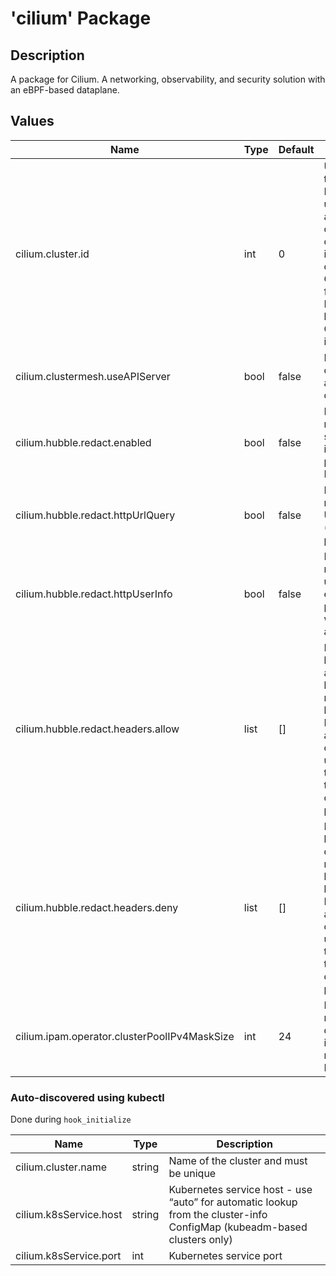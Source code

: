 # 'cilium' Package

## Description

A package for Cilium. A networking, observability, and security solution with an eBPF-based dataplane.

## Values

| Name                                         | Type | Default | Description                                                                                                                                                               |
|----------------------------------------------|------|---------|---------------------------------------------------------------------------------------------------------------------------------------------------------------------------|
| cilium.cluster.id                            | int  | 0       | Unique ID of the cluster. Must be unique across all connected clusters and in the range of 1 to 255. Only required for Cluster Mesh, may be 0 if Cluster Mesh is not used |
| cilium.clustermesh.useAPIServer              | bool | false   | Deploy clustermesh-apiserver for clustermesh                                                                                                                              |
| cilium.hubble.redact.enabled                 | bool | false   | Enables redacting sensitive information present in Layer 7 flows                                                                                                          |
| cilium.hubble.redact.httpUrlQuery            | bool | false   | Enables redacting URL query (GET) parameters                                                                                                                              |
| cilium.hubble.redact.httpUserInfo            | bool | false   | Enables redacting user info, e.g., password when basic auth is used.                                                                                                      |
| cilium.hubble.redact.headers.allow           | list | []      | List of HTTP headers to allow: headers not matching will be redacted. Note: `allow` and `deny` lists cannot be used both at the same time, only one can be present        |
| cilium.hubble.redact.headers.deny            | list | []      | List of HTTP headers to deny: matching headers will be redacted. Note: `allow` and `deny` lists cannot be used both at the same time, only one can be present             |
| cilium.ipam.operator.clusterPoolIPv4MaskSize | int  | 24      | IPv4 CIDR mask size to delegate to individual nodes for IPAM                                                                                                              |

### Auto-discovered using kubectl
Done during `hook_initialize`

| Name                   | Type   | Description                                                                                                             |
|------------------------|--------|-------------------------------------------------------------------------------------------------------------------------|
| cilium.cluster.name    | string | Name of the cluster and must be unique                                                                                  |
| cilium.k8sService.host | string | Kubernetes service host - use “auto” for automatic lookup from the cluster-info ConfigMap (kubeadm-based clusters only) |
| cilium.k8sService.port | int    | Kubernetes service port                                                                                                 |
